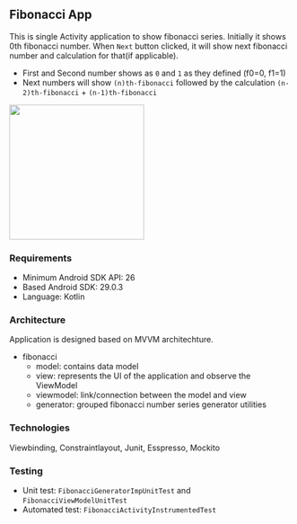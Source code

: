 ## Fibonacci App
This is single Activity application to show fibonacci series. Initially it shows 0th fibonacci number.
When `Next` button clicked, it will show next fibonacci number and calculation for that(if applicable).
- First and Second number shows as `0` and `1` as they defined (f0=0, f1=1)
- Next numbers will show `(n)th-fibonacci` followed by the calculation `(n-2)th-fibonacci` +  `(n-1)th-fibonacci`
<img src="https://user-images.githubusercontent.com/830437/121342938-466ffb80-c976-11eb-99ee-a8a972f06f88.gif" width="240px"/>

### Requirements
- Minimum Android SDK API: 26
- Based Android SDK: 29.0.3
- Language: Kotlin

### Architecture
Application is designed based on MVVM architechture.
- fibonacci
  - model: contains data model
  - view: represents the UI of the application and observe the ViewModel
  - viewmodel: link/connection between the model and view
  - generator: grouped fibonacci number series generator utilities

### Technologies
Viewbinding, Constraintlayout, Junit, Esspresso, Mockito

### Testing
- Unit test: `FibonacciGeneratorImpUnitTest` and `FibonacciViewModelUnitTest`
- Automated test: `FibonacciActivityInstrumentedTest`
